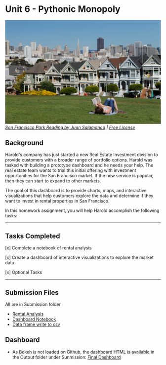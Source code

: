 # Unit 6 - Pythonic Monopoly

![San Francisco Park Reading](Images/san-francisco-park-reading.jpg)
*[San Francisco Park Reading by Juan Salamanca](https://www.pexels.com/photo/park-san-francisco-reading-61109/) | [Free License](https://www.pexels.com/photo-license/)*

## Background

Harold's company has just started a new Real Estate Investment division to provide customers with a broader range of portfolio options. Harold was tasked with building a prototype dashboard and he needs your help. The real estate team wants to trial this initial offering with investment opportunities for the San Francisco market. If the new service is popular, then they can start to expand to other markets.

The goal of this dashboard is to provide charts, maps, and interactive visualizations that help customers explore the data and determine if they want to invest in rental properties in San Francisco.

In this homework assignment, you will help Harold accomplish the following tasks:

---

## Tasks  Completed

[x] Complete a notebook of rental analysis

[x] Create a dashboard of interactive visualizations to explore the market data

[x] Optional Tasks

---

## Submission Files

All are in Submission folder

* [Rental Analysis](Submission/rental_analysis.ipynb)
* [Dashboard Notebook](Submission/dashboard.ipynb)
* [Data frame write to csv](Submission/Output/avg_housing_units.csv)


## Dashboard
* As Bokeh is not loaded on Github, the dashboard HTML is available in the Output folder under Sunmission: [Final Dashboard](Submission/Output/dashboard.html)
